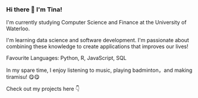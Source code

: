 ### Hi there 👋 I'm Tina! 

I'm currently studying Computer Science and Finance at the University of Waterloo. 

I'm learning data science and software development. I'm passionate about combining these knowledge to create applications that improves our lives! 

Favourite Languages: Python, R, JavaScript, SQL

In my spare time, I enjoy listening to music, playing badminton，and making tiramisu! :yum::yum:

Check out my projects here :point_down:
